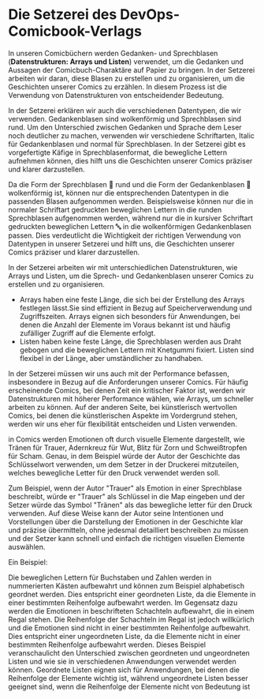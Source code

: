 # Die Setzerei des DevOps-Comicbook-Verlags

In unseren Comicbüchern werden Gedanken- und Sprechblasen (**Datenstrukturen: Arrays und Listen**) verwendet, um die Gedanken und Aussagen der Comicbuch-Charaktäre auf Papier zu bringen. In der Setzerei arbeiten wir daran, diese Blasen zu erstellen und zu organisieren, um die Geschichten unserer Comics zu erzählen. In diesem Prozess ist die Verwendung von Datenstrukturen von entscheidender Bedeutung.

In der Setzerei erklären wir auch die verschiedenen Datentypen, die wir verwenden. Gedankenblasen sind wolkenförmig und Sprechblasen sind rund. Um den Unterschied zwischen Gedanken und Sprache dem Leser noch deutlicher zu machen, verwenden wir verschiedene Schriftarten, Italic für Gedankenblasen und normal für Sprechblasen.
In der Setzerei gibt es vorgefertigte Käfige in Sprechblasenformat, die bewegliche Lettern aufnehmen können, dies hilft uns die Geschichten unserer Comics präziser und klarer darzustellen.

Da die Form der Sprechblasen 💬 rund und die Form der Gedankenblasen 💭 wolkenförmig ist, können nur die entsprechenden Datentypen in die passenden Blasen aufgenommen werden. Beispielsweise können nur die in normaler Schriftart gedruckten beweglichen Lettern in die runden Sprechblasen aufgenommen werden, während nur die in kursiver Schriftart gedruckten beweglichen Lettern 🔤 in die wolkenförmigen Gedankenblasen passen. Dies verdeutlicht die Wichtigkeit der richtigen Verwendung von Datentypen in unserer Setzerei und hilft uns, die Geschichten unserer Comics präziser und klarer darzustellen.

In der Setzerei arbeiten wir mit unterschiedlichen Datenstrukturen, wie Arrays und Listen, um die Sprech- und Gedankenblasen unserer Comics zu erstellen und zu organisieren. 

- Arrays haben eine feste Länge, die sich bei der Erstellung des Arrays festlegen lässt.Sie sind effizient in Bezug auf Speicherverwendung und Zugriffszeiten. Arrays eignen sich besonders für Anwendungen, bei denen die Anzahl der Elemente im Voraus bekannt ist und häufig zufälliger Zugriff auf die Elemente erfolgt.
- Listen haben keine feste Länge, die Sprechblasen werden aus Draht gebogen und die beweglichen Lettern mit Knetgummi fixiert. Listen sind flexibel in der Länge, aber umständlicher zu handhaben.

In der Setzerei müssen wir uns auch mit der Performance befassen, insbesondere in Bezug auf die Anforderungen unserer Comics. Für häufig erscheinende Comics, bei denen Zeit ein kritischer Faktor ist, werden wir Datenstrukturen mit höherer Performance wählen, wie Arrays, um schneller arbeiten zu können. Auf der anderen Seite, bei künstlerisch wertvollen Comics, bei denen die künstlerischen Aspekte im Vordergrund stehen, werden wir uns eher für flexibilität entscheiden und Listen verwenden.

 in Comics werden Emotionen oft durch visuelle Elemente dargestellt, wie Tränen für Trauer, Adernkreuz für Wut, Blitz für Zorn und Schweißtropfen für Scham.
 Genau, in dem Beispiel würde der Autor der Geschichte das Schlüsselwort verwenden, um dem Setzer in der Druckerei mitzuteilen, welches bewegliche Letter für den Druck verwendet werden soll.

Zum Beispiel, wenn der Autor "Trauer" als Emotion in einer Sprechblase beschreibt, würde er "Trauer" als Schlüssel in die Map eingeben und der Setzer würde das Symbol "Tränen" als das bewegliche letter für den Druck verwenden.
Auf diese Weise kann der Autor seine Intentionen und Vorstellungen über die Darstellung der Emotionen in der Geschichte klar und präzise übermitteln, ohne jedesmal detailliert beschreiben zu müssen und der Setzer kann schnell und einfach die richtigen visuellen Elemente auswählen.

Ein Beispiel:

Die beweglichen Lettern für Buchstaben und Zahlen werden in nummerierten Kästen aufbewahrt und können zum Beispiel alphabetisch geordnet werden. Dies entspricht einer geordneten Liste, da die Elemente in einer bestimmten Reihenfolge aufbewahrt werden.
Im Gegensatz dazu werden die Emotionen in beschrifteten Schachteln aufbewahrt, die in einem Regal stehen. Die Reihenfolge der Schachteln im Regal ist jedoch willkürlich und die Emotionen sind nicht in einer bestimmten Reihenfolge aufbewahrt. Dies entspricht einer ungeordneten Liste, da die Elemente nicht in einer bestimmten Reihenfolge aufbewahrt werden.
Dieses Beispiel veranschaulicht den Unterschied zwischen geordneten und ungeordneten Listen und wie sie in verschiedenen Anwendungen verwendet werden können. Geordnete Listen eignen sich für Anwendungen, bei denen die Reihenfolge der Elemente wichtig ist, während ungeordnete Listen besser geeignet sind, wenn die Reihenfolge der Elemente nicht von Bedeutung ist

